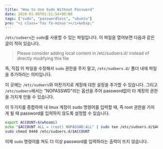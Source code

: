 ```yaml
---
title: "How to Use Sudo Without Password"
date: 2020-01-08T01:51:54+09:00
tags: ["sudo", "passwordless", "ubuntu"]
pre: "<i class='fas fa-minus'></i>&nbsp;"
---
```



`/etc/sudoers`는 `sudo`를 사용할 수 있는 파일입니다.
이 파일을 열어보면 다음과 같은 글이 적혀 있습니다.

> Please consider adding local content in /etc/sudoers.d/ instead of directly modifying this file

즉, 직접 이 파일을 수정해서 `sudo` 권한을 주지 말고, `/etc/sudoers.d/` 폴더 내에 파일을 추가하라는 의미입니다.

이 곳에는 `/etc/sudoers`와 마찬가지로 계정에 대한 설정을 추가할 수 있습니다.
그리고 `/etc/sudoers`에서는 "NOPASSWD"라는 옵션을 주어 password없이 타 계정의 권한을 가지게 만들 수 있습니다.

이 두가지를 종합하여 내 linux 계정이 sudo 명령어를 입력할 때, 즉 root 권한을 가지게 될 때 password를 입력하지 않도록 설정할 수 있습니다.

```bash
export ACCOUNT=$(whoami)
echo "$ACCOUNT ALL = (root) NOPASSWD:ALL" | sudo tee /etc/sudoers.d/$ACCOUNT
sudo chmod 0440 /etc/sudoers.d/$ACCOUNT
```

이제 `sudo` 명령어를 쳐도 더 이상 password를 입력하라는 출력이 뜨지 않습니다.